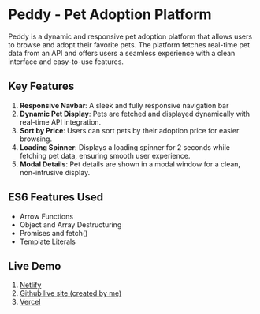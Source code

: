 # Peddy - Pet Adoption Platform

Peddy is a dynamic and responsive pet adoption platform that allows users to browse and adopt their favorite pets. The platform fetches real-time pet data from an API and offers users a seamless experience with a clean interface and easy-to-use features.

## Key Features
1. **Responsive Navbar**: A sleek and fully responsive navigation bar
2. **Dynamic Pet Display**: Pets are fetched and displayed dynamically with real-time API integration.
3. **Sort by Price**: Users can sort pets by their adoption price for easier browsing.
4. **Loading Spinner**: Displays a loading spinner for 2 seconds while fetching pet data, ensuring smooth user experience.
5. **Modal Details**: Pet details are shown in a modal window for a clean, non-intrusive display.

## ES6 Features Used
- Arrow Functions
- Object and Array Destructuring
- Promises and fetch()
- Template Literals

## Live Demo
1. [Netlify](https://stellular-vacherin-74d8a7.netlify.app/)
2. [Github live site (created by me)](https://khh-niloy.github.io/peddy-a6/)
3. [Vercel](https://peddy-a6-k32zpprh8-hasib-hossain-niloys-projects.vercel.app/)
